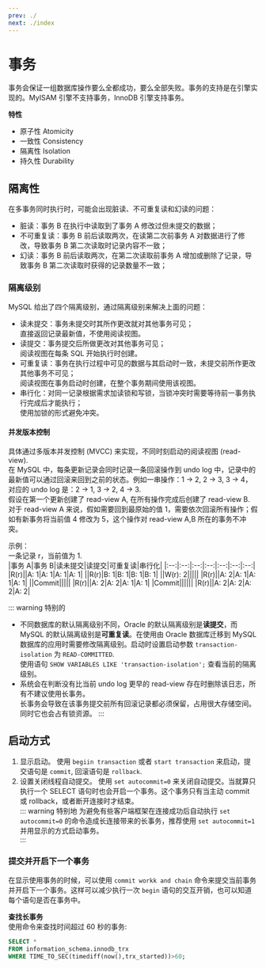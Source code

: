 ```yaml
---
prev: ./
next: ./index
---
```


# 事务
事务会保证一组数据库操作要么全都成功，要么全部失败。事务的支持是在引擎实现的。MyISAM 引擎不支持事务，InnoDB 引擎支持事务。  

**特性**  
+ 原子性 Atomicity  
+ 一致性 Consistency  
+ 隔离性 Isolation
+ 持久性 Durability

## 隔离性
在多事务同时执行时，可能会出现脏读、不可重复读和幻读的问题：  
+ 脏读：事务 B 在执行中读取到了事务 A 修改过但未提交的数据；
+ 不可重复读：事务 B 前后读取两次，在读第二次前事务 A 对数据进行了修改，导致事务 B 第二次读取时记录内容不一致；  
+ 幻读：事务 B 前后读取两次，在第二次读取前事务 A 增加或删除了记录，导致事务 B 第二次读取时获得的记录数量不一致；  

### 隔离级别
MySQL 给出了四个隔离级别，通过隔离级别来解决上面的问题：  
+ 读未提交：事务未提交时其所作更改就对其他事务可见；  
  直接返回记录最新值，不使用阅读视图。  
+ 读提交：事务提交后所做更改对其他事务可见；  
  阅读视图在每条 SQL 开始执行时创建。  
+ 可重复读：事务在执行过程中可见的数据与其启动时一致，未提交前所作更改其他事务不可见；  
  阅读视图在事务启动时创建，在整个事务期间使用该视图。 
+ 串行化：对同一记录根据需求加读锁和写锁，当锁冲突时需要等待前一事务执行完成后才能执行；  
  使用加锁的形式避免冲突。  

#### 并发版本控制
具体通过多版本并发控制 (MVCC) 来实现，不同时刻启动的阅读视图 (read-view).  
在 MySQL 中，每条更新记录会同时记录一条回滚操作到 undo log 中，记录中的最新值可以通过回滚来回到之前的状态。例如一串操作：1 → 2, 2 → 3, 3 → 4，对应的 undo log 是：2 → 1, 3 → 2, 4 → 3.  
假设在第一个更新创建了 read-view A, 在所有操作完成后创建了 read-view B. 对于 read-view A 来说，假如需要回到最原始的值 1，需要依次回滚所有操作；假如有新事务将当前值 4 修改为 5，这个操作对 read-view A,B 所在的事务不冲突。

示例：  
一条记录 r，当前值为 1.  
|事务 A|事务 B|读未提交|读提交|可重复读|串行化|
|:--:|:--:|:--:|:--:|:--:|:--:|:--:|
|R(r)||A: 1|A: 1|A: 1|A: 1|
||R(r)|B: 1|B: 1|B: 1|B: 1|
||W(r): 2|||||
|R(r)||A: 2|A: 1|A: 1|A: 1|
||Commit|||||
|R(r)||A: 2|A: 2|A: 1|A: 1|
|Commit||||||
|R(r)||A: 2|A: 2|A: 2|A: 2|

::: warning 特别的
+ 不同数据库的默认隔离级别不同，Oracle 的默认隔离级别是**读提交**，而 MySQL 的默认隔离级别是**可重复读**。在使用由 Oracle 数据库迁移到 MySQL 数据库的应用时需要修改隔离级别。启动时设置启动参数 `transaction-isolation` 为 `READ-COMMITTED`.  
  使用语句 `SHOW VARIABLES LIKE 'transaction-isolation';` 查看当前的隔离级别。  
+ 系统会在判断没有比当前 undo log 更早的 read-view 存在时删除该日志，所有不建议使用长事务。  
  长事务会导致在该事务提交前所有回滚记录都必须保留，占用很大存储空间。同时它也会占有锁资源。
:::

## 启动方式
1. 显示启动。
    使用 `begiin transaction` 或者 `start transaction` 来启动，提交语句是 `commit`, 回滚语句是 `rollback`.
2. 设置关闭线程自动提交。
    使用 `set autocommit=0` 来关闭自动提交。当就算只执行一个 SELECT 语句时也会开启一个事务。这个事务只有当主动 commit 或 rollback，或者断开连接时才结束。  
    ::: warning 特别地
    为避免有些客户端框架在连接成功后自动执行 `set autocommit=0` 的命令造成长连接带来的长事务，推荐使用 `set autocommit=1` 并用显示的方式启动事务。  
    :::

### 提交并开启下一个事务
在显示使用事务的时候，可以使用 `commit workk and chain` 命令来提交当前事务并开启下一个事务。这样可以减少执行一次 `begin` 语句的交互开销，也可以知道每个语句是否在事务中。  

**查找长事务**  
使用命令来查找时间超过 60 秒的事务:  
``` SQL
SELECT * 
FROM information_schema.innodb_trx 
WHERE TIME_TO_SEC(timediff(now(),trx_started))>60;
```